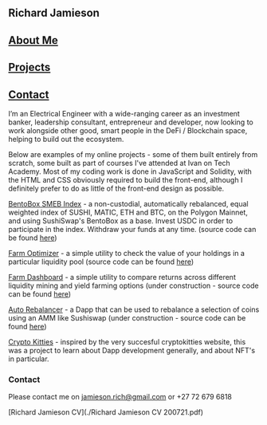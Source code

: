 ## Richard Jamieson
## [About Me](https://richjamo.github.io/BentoBoxBalancer/)
## [Projects](https://richjamo.github.io/BentoBoxBalancer/)
## [Contact](https://richjamo.github.io/BentoBoxBalancer/)

I’m an Electrical Engineer with a wide-ranging career as an investment banker, leadership consultant, entrepreneur and developer, now looking to work alongside other good, smart people in the DeFi / Blockchain space, helping to build out the ecosystem.

Below are examples of my online projects - some of them built entirely from scratch, some built as part of courses I've attended at Ivan on Tech Academy. Most of my coding work is done in JavaScript and Solidity, with the HTML and CSS obviously required to build the front-end, although I definitely prefer to do as little of the front-end design as possible.

[BentoBox SMEB Index](https://richjamo.github.io/BentoBoxBalancer/) - a non-custodial, automatically rebalanced, equal weighted index of SUSHI, MATIC, ETH and BTC, on the Polygon Mainnet, and using SushiSwap's BentoBox as a base. Invest USDC in order to participate in the index. Withdraw your funds at any time. (source code can be found [here](https://github.com/RichJamo/BentoBoxBalancer))

[Farm Optimizer](https://richjamo.github.io/FarmOptimizer/) - a simple utility to check the value of your holdings in a particular liquidity pool
(source code can be found [here](https://github.com/RichJamo/FarmOptimizer))

[Farm Dashboard](https://richjamo.github.io/FarmDashboard/) - a simple utility to compare returns across different liquidity mining and yield farming options (under construction - source code can be found [here](https://github.com/RichJamo/FarmDashboard))

[Auto Rebalancer](https://richjamo.github.io/autoBalancer/) - a Dapp that can be used to rebalance a selection of coins using an AMM like Sushiswap (under construction - source code can be found [here](https://github.com/RichJamo/AutoBalancer))

[Crypto Kitties](https://richjamo.github.io/CryptoKitties/) - inspired by the very succesful cryptokitties website, this was a project to learn about Dapp development generally, and about NFT's in particular.

### Contact

Please contact me on jamieson.rich@gmail.com or +27 72 679 6818

[Richard Jamieson CV](./Richard Jamieson CV 200721.pdf)
